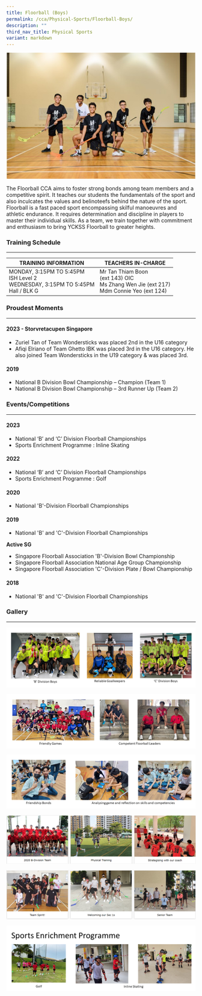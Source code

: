 ```yaml
---
title: Floorball (Boys)
permalink: /cca/Physical-Sports/Floorball-Boys/
description: ""
third_nav_title: Physical Sports
variant: markdown
---
```

![](/images/Our%20Curriculum/Non%20Academic%20Programmes/CoCurricular%20Activities/Physical%20Sports/Floorball%20(Boys)/F1.jpg)

The Floorball CCA aims to foster strong bonds among team members and a competitive spirit. It teaches our students the fundamentals of the sport and also inculcates the values and belinoteefs behind the nature of the sport. Floorball is a fast paced sport encompassing skilful manoeuvres and athletic endurance. It requires determination and discipline in players to master their individual skills. As a team, we train together with commitment and enthusiasm to bring YCKSS Floorball to greater heights.


### Training Schedule
---

| TRAINING INFORMATION                                                                   | TEACHERS IN-CHARGE                                                                        |
| -------------------------------------------------------------------------------------- | ----------------------------------------------------------------------------------------- |
| MONDAY, 3:15PM TO 5:45PM<br>ISH Level 2<br>WEDNESDAY, 3:15PM TO 5:45PM<br>Hall / BLK G | Mr Tan Thiam Boon<br> (ext 143)&nbsp;OIC<br>Ms Zhang Wen Jie (ext 217)<br>Mdm Connie Yeo (ext 124) |




### Proudest Moments
---
#### 2023 - Storvretacupen Singapore 
-	Zuriel Tan of Team Wondersticks was placed 2nd in the U16 category
-	Afiqi Elriano of Team Ghetto IBK was placed 3rd in the U16 category.  He also joined Team Wondersticks in the U19 category &amp; was placed 3rd. 

#### 2019
- National B Division Bowl Championship – Champion (Team 1)
- National B Division Bowl Championship – 3rd&nbsp;Runner Up (Team 2)

### Events/Competitions
---
#### 2023
- National ‘B’ and ‘C’ Division Floorball Championships
- Sports Enrichment Programme : Inline Skating 

#### 2022
- National ‘B’ and ‘C’ Division Floorball Championships
- Sports Enrichment Programme : Golf

#### 2020
- National 'B'-Division Floorball Championships

#### 2019
- National 'B' and 'C'-Division Floorball Championships

**Active SG**
- Singapore Floorball Association 'B'-Division Bowl Championship
- Singapore Floorball Association National Age Group Championship
- Singapore Floorball Association 'C'-Division Plate / Bowl Championship

#### 2018
- National 'B' and 'C'-Division Floorball Championships


### Gallery
---

![](/images/Our%20Curriculum/Non%20Academic%20Programmes/CoCurricular%20Activities/Physical%20Sports/Floorball%20(Boys)/Floorball_boys_1.PNG)

![](/images/Our%20Curriculum/Non%20Academic%20Programmes/CoCurricular%20Activities/Physical%20Sports/Floorball%20(Boys)/Floorball_boys_2.PNG)

![](/images/Our%20Curriculum/Non%20Academic%20Programmes/CoCurricular%20Activities/Physical%20Sports/Floorball%20(Boys)/Floorball_Boys_3.PNG)

![](/images/Our%20Curriculum/Non%20Academic%20Programmes/CoCurricular%20Activities/Physical%20Sports/Floorball%20(Boys)/F2.png)

![](/images/Our%20Curriculum/Non%20Academic%20Programmes/CoCurricular%20Activities/Physical%20Sports/Floorball%20(Boys)/F3.png)

![](/images/Our%20Curriculum/Non%20Academic%20Programmes/CoCurricular%20Activities/Physical%20Sports/Floorball%20(Boys)/Floorball_boys___Sports_Enrichment_Prog_1.PNG)

